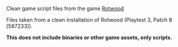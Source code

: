Clean game script files from the game [Rotwood](https://store.steampowered.com/app/2015270/Rotwood/)

Files taken from a clean installation of Rotwood (Playtest 3, Patch 8 [587233]).

**This does not include binaries or other game assets, only scripts.**
